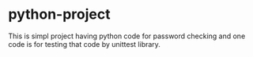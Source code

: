 # python-project
This is simpl project having python code for password checking and one code is for testing that code by unittest library.
